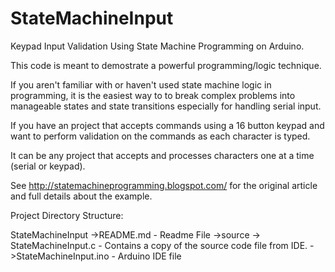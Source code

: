 # StateMachineInput

Keypad Input Validation Using State Machine Programming on Arduino.

This code is meant to demostrate a powerful programming/logic technique.

If you aren't familiar with or haven't used state machine logic in programming, it is the 
easiest way to to break complex problems into manageable states and state transitions 
especially for handling serial input.

If you have an project that accepts commands using a 16 button keypad and want to 
perform validation on the commands as each character is typed.

It can be any project that accepts and processes characters one at a time (serial or keypad).

See http://statemachineprogramming.blogspot.com/ for the original article and full details about the example.

Project Directory Structure:

StateMachineInput
->README.md - Readme File
->source -> StateMachineInput.c - Contains a copy of the source code file from IDE.
->StateMachineInput.ino - Arduino IDE file
